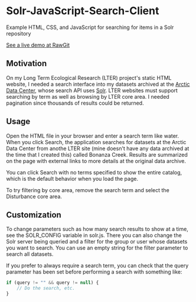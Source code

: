 # Solr-JavaScript-Search-Client
Example HTML, CSS, and JavaScript for searching for items in a Solr repository

[See a live demo at RawGit](https://cdn.rawgit.com/twhiteaker/Solr-JavaScript-Search-Client/3ef984a2/demo.html)

## Motivation

On my Long Term Ecological Research (LTER) project's static HTML website, I needed a search interface into my datasets archived at the [Arctic Data Center](https://arcticdata.io/), whose search API uses [Solr](https://lucene.apache.org/solr/).  LTER websites must support searching by term as well as browsing by LTER core area. I needed pagination since thousands of results could be returned.

## Usage

Open the HTML file in your browser and enter a search term like water. When you click Search, the application searches for datasets at the Arctic Data Center from anothe LTER site (mine doesn't have any data archived at the time that I created this) called Bonanza Creek. Results are summarized on the page with external links to more details at the original data archive.

You can click Search with no terms specified to show the entire catalog, which is the default behavior when you load the page. 

To try filtering by core area, remove the search term and select the Disturbance core area.

## Customization

To change parameters such as how many search results to show at a time, see the SOLR_CONFIG variable in solr.js.  There you can also change the Solr server being queried and a filter for the group or user whose datasets you want to search. You can use an empty string for the filter parameter to search all datasets.

If you prefer to always require a search term, you can check that the query parameter has been set before performing a search with something like:

```javascript
if (query != "" && query != null) {
    // Do the search, etc.
}
```
